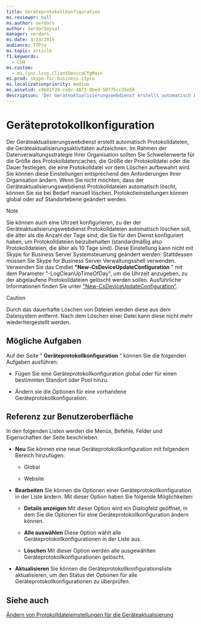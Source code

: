 ```yaml
---
title: Geräteprotokollkonfiguration
ms.reviewer: null
ms.author: serdars
author: SerdarSoysal
manager: serdars
ms.date: 3/23/2015
audience: ITPro
ms.topic: article
f1.keywords:
  - CSH
ms.custom:
  - ms.lync.lscp.ClientDeviceCfgMain
ms.prod: skype-for-business-itpro
ms.localizationpriority: medium
ms.assetid: c9b81f20-ce8c-40f1-8bed-50775cc35e58
description: 'Der Geräteaktualisierungswebdienst erstellt automatisch Protokolldateien, die Geräteaktualisierungsaktivitäten aufzeichnen. Im Rahmen der Datenverwaltungsstrategie Ihrer Organisation sollten Sie Schwellenwerte für die Größe des Protokolldatencaches, die Größe der Protokolldatei oder die Dauer festlegen, die eine Protokolldatei vor dem Löschen aufbewahrt wird. Sie können diese Einstellungen entsprechend den Anforderungen Ihrer Organisation ändern. Wenn Sie nicht möchten, dass der Geräteaktualisierungswebdienst Protokolldateien automatisch löscht, können Sie sie bei Bedarf manuell löschen. Protokolleinstellungen können global oder auf Standortebene geändert werden.'
---
```


# <a name="device-log-configuration"></a>Geräteprotokollkonfiguration

Der Geräteaktualisierungswebdienst erstellt automatisch Protokolldateien, die Geräteaktualisierungsaktivitäten aufzeichnen. Im Rahmen der Datenverwaltungsstrategie Ihrer Organisation sollten Sie Schwellenwerte für die Größe des Protokolldatencaches, die Größe der Protokolldatei oder die Dauer festlegen, die eine Protokolldatei vor dem Löschen aufbewahrt wird. Sie können diese Einstellungen entsprechend den Anforderungen Ihrer Organisation ändern. Wenn Sie nicht möchten, dass der Geräteaktualisierungswebdienst Protokolldateien automatisch löscht, können Sie sie bei Bedarf manuell löschen. Protokolleinstellungen können global oder auf Standortebene geändert werden.

> [!NOTE]
> Sie können auch eine Uhrzeit konfigurieren, zu der der Geräteaktualisierungswebdienst Protokolldateien automatisch löschen soll, die älter als die Anzahl der Tage sind, die Sie für den Dienst konfiguriert haben, um Protokolldateien beizubehalten (standardmäßig also Protokolldateien, die älter als 10 Tage sind). Diese Einstellung kann nicht mit Skype for Business Server Systemsteuerung geändert werden. Stattdessen müssen Sie Skype for Business Server Verwaltungsshell verwenden. Verwenden Sie das Cmdlet **"New-CsDeviceUpdateConfiguration** " mit dem Parameter "-LogCleanUpTimeOfDay", um die Uhrzeit anzugeben, zu der abgelaufene Protokolldateien gelöscht werden sollen. Ausführliche Informationen finden Sie unter ["New-CsDeviceUpdateConfiguration"](/powershell/module/skype/new-csdeviceupdateconfiguration?view=skype-ps).

> [!CAUTION]
> Durch das dauerhafte Löschen von Dateien werden diese aus dem Dateisystem entfernt. Nach dem Löschen einer Datei kann diese nicht mehr wiederhergestellt werden.

## <a name="tasks-you-can-perform"></a>Mögliche Aufgaben

Auf der Seite " **Geräteprotokollkonfiguration** " können Sie die folgenden Aufgaben ausführen:

- Fügen Sie eine Geräteprotokollkonfiguration global oder für einen bestimmten Standort oder Pool hinzu.

- Ändern sie die Optionen für eine vorhandene Geräteprotokollkonfiguration.

## <a name="ui-reference"></a>Referenz zur Benutzeroberfläche

In den folgenden Listen werden die Menüs, Befehle, Felder und Eigenschaften der Seite beschrieben.

- **Neu** Sie können eine neue Geräteprotokollkonfiguration mit folgendem Bereich hinzufügen:

  - Global

  - Website

- **Bearbeiten** Sie können die Optionen einer Geräteprotokollkonfiguration in der Liste ändern. Mit dieser Option haben Sie folgende Möglichkeiten:

  - **Details anzeigen** Mit dieser Option wird ein Dialogfeld geöffnet, in dem Sie die Optionen für eine Geräteprotokollkonfiguration ändern können.

  - **Alle auswählen** Diese Option wählt alle Geräteprotokollkonfigurationen in der Liste aus.

  - **Löschen** Mit dieser Option werden alle ausgewählten Geräteprotokollkonfigurationen gelöscht.

- **Aktualisieren** Sie können die Geräteprotokollkonfigurationsliste aktualisieren, um den Status der Optionen für alle Geräteprotokollkonfigurationen zu überprüfen.

## <a name="see-also"></a>Siehe auch

[Ändern von Protokolldateieinstellungen für die Geräteaktualisierung](/previous-versions/office/lync-server-2013/lync-server-2013-modify-settings-for-device-update-log-files)